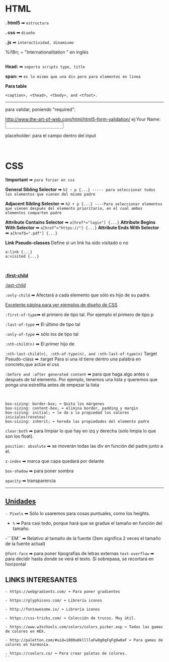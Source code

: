 <h1>HTML</h1>

**. html5** ➡ ```estructura```

**. css** ➡ ```diseño```

**. js** ➡ ```interactividad, dinamismo```







%i18n; = "Internationalitation " en inglés

##


**Head:** ➡ ```soporta scripts type, title``` 

**span:** ➡ ```es lo mismo que una div pero para elementos en linea```


**Para table**
```
<caption>, <thead>, <tbody>, and <tfoot>.
```



------


para validar, poniendo "required":

http://www.the-art-of-web.com/html/html5-form-validation/
ej:Your Name: <input type="text" name="name" required>


placeholder: para el campo dentro del input


</br>



<h1>CSS</h1>

**!important** ➡ ```para forzar en css```

**General Sibling Selector** ➡ ```h2 ~ p {...} ----- para seleccionar todos los elementos que vienen del mismo padre```

**Adjacent Sibling Selector** ➡ ```h2 + p {...} ----Para seleccionar elementos que vienen después del elemento prioritario, en el cual ambos elementos comparten padre```

**Attribute Contains Selector** ➡ ```a[href*="login"] {...}```
**Attribute Begins With Selector** ➡ ```a[href^="https://"] {...}```
**Attribute Ends With Selector** ➡ ```a[href$=".pdf"] {...}```




**Link Pseudo-classes**
Define si un link ha sido visitado o no 
```
a:link {...}
a:visited {...}
```

</br>


**<a href="https://www.w3schools.com/cssref/sel_firstchild.asp">:first-child</a>**


 <a href="https://www.w3schools.com/cssref/sel_last-child.asp">:last-child</a> 


```:only-child``` ➡ Afectará a cada elemento que sólo es hijo de su padre.


<a href="http://www.csszengarden.com/">Excelente página para ver ejemplos de diseño de CSS</a>



```:first-of-type```➡ el primero de tipo tal. Por ejemplo el primero de tipo p

```:last-of-type``` ➡ El último de tipo tal

```:only-of-type``` ➡ sólo los de tipo tal





```:nth-child(n)``` ➡ El primer hijo de

 ```:nth-last-child(n), :nth-of-type(n), and :nth-last-of-type(n)```
Target Pseudo-class ➡ :target Para si una id tiene dentro una palabra en concreto,que actúe el css



```:before and :after generated content``` ➡ para que haga algo antes o después de tal elemento. Por ejemplo, tenemos una lista y queremos que ponga una estrellita antes de empezar la lista 

</br>



```
box-sizing: border-box; ➡ Quita los márgenes
box-sizing: content-box; ➡ elimina border, padding y margin
box-sizing: initial; ➡ le da a la propiedad los valores iniciales(resetea)
box-sizing: inherit; ➡ hereda las propiedades del elemento padre
```

```clear:both``` ➡  para limpiar lo que hay en izq y derecha (solo limpia lo que son los float).

```position: absolute``` ➡ se moverán todas las div en función del padre junto a él.

```z-index``` ➡ marca que capa quedará por delante

```box-shadow``` ➡ para poner sombra

```opacity``` ➡ transparencia
___________

<h2><a href="https://www.w3schools.com/cssref/css_units.asp">Unidades</a></h2>

```- Píxels``` ➡ Sólo lo usaremos para cosas puntuales, como los heights.

- ```%``` ➡ Para casi todo, porque hará que se gradue el tamaño en función del tamaño.

-```EM`` ➡ Relativo al tamaño de la fuente (2em significa 2 veces el tamaño de la fuente actual)




```@font-face``` ➡ para poner tipografías de letras externas
```text-overflow``` ➡ para decidir hasta donde se verá el texto. Si sobrepasa, se recortará en horizontal

<h2>LINKS INTERESANTES</h2>

```
- https://webgradients.com/ ➡ Para poner gradientes

- https://glyphicons.com/ ➡ Librería iconos

- http://fontawesome.io/ ➡ Librería iconos

- https://css-tricks.com/ ➡ Colección de trucos. Muy útil.

- https://www.w3schools.com/colors/colors_picker.asp ➡ Todas las gamas de colores en HEX.

- http://paletton.com/#uid=1000u0kllllaFw0g0qFqFg0w0aF ➡ Para gamas de colores en harmonía.

- https://coolors.co/ ➡ Para crear paletas de colores.
``
